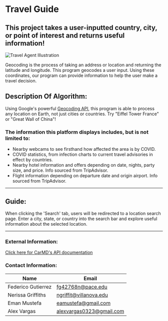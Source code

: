 # Travel Guide

## This project takes a user-inputted country, city, or point of interest and returns useful information!
![Travel Agent Illustration](https://www.travelweek.ca/wp-content/uploads/2020/05/ACTA_TAD.jpg)


Geocoding is the process of taking an address or location and returning the latitude and longitude. 
This program geocodes a user input. Using these coordinates, our program can provide information to help the user make a travel decision.


## Description Of Algorithm:

Using Google's powerful [Geocoding API](https://developers.google.com/maps/documentation/geocoding/overview), this program is able to process any location on Earth, not just cities or countries.
Try "Eiffel Tower France" or "Great Wall of China"!

### The information this platform displays includes, but is not limited to:
- Nearby webcams to see firsthand how affected the area is by COVID.
- COVID statistics, from infection charts to current travel advisories in effect by countries.
- Nearby hotel information and offers depending on date, nights, party size, and price. Info sourced from TripAdvisor.
- Flight information depending on departure date and origin airport. Info sourced from TripAdvisor.

---

## Guide:

When clicking the 'Search' tab, users will be redirected to a location search page. Enter a city, state, or country into the search bar and explore useful information about the selected location.

---

### External Information:


[Click here for CarMD's API documentation](https://api.carmd.com/member/docs#vin-decode)


### Contact Information:

Name | Email
---- | -----
Federico Gutierrez | fg42768n@pace.edu
Nerissa Griffiths | ngriffit@villanova.edu
Eman Mustefa | eamustefa@gmail.com
Alex Vargas | alexvargas0323@gmail.com